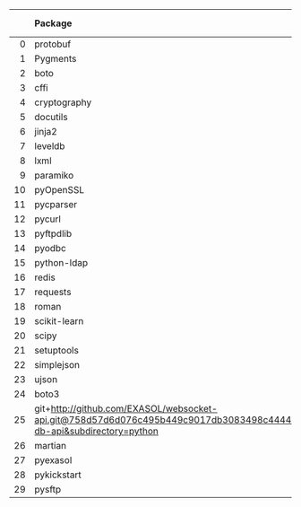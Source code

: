 <!-- markdown-link-check-disable -->

|    | Package                                                                                                                       | Version in 5.0.0     | Version in 6.0.0     | Status   |
|---:|:------------------------------------------------------------------------------------------------------------------------------|:---------------------|:---------------------|:---------|
|  0 | protobuf                                                                                                                      | 3.17.3               | 3.18.3               | UPDATED  |
|  1 | Pygments                                                                                                                      |                      | 2.14.0               | NEW      |
|  2 | boto                                                                                                                          |                      | 2.49.0               | NEW      |
|  3 | cffi                                                                                                                          |                      | 1.15.0               | NEW      |
|  4 | cryptography                                                                                                                  |                      | 39.0.1               | NEW      |
|  5 | docutils                                                                                                                      |                      | 0.18.1               | NEW      |
|  6 | jinja2                                                                                                                        |                      | 3.0.3                | NEW      |
|  7 | leveldb                                                                                                                       |                      | 0.201                | NEW      |
|  8 | lxml                                                                                                                          |                      | 4.9.1                | NEW      |
|  9 | paramiko                                                                                                                      |                      | 2.9.2                | NEW      |
| 10 | pyOpenSSL                                                                                                                     |                      | 23.0.0               | NEW      |
| 11 | pycparser                                                                                                                     |                      | 2.21                 | NEW      |
| 12 | pycurl                                                                                                                        |                      | 7.44.1               | NEW      |
| 13 | pyftpdlib                                                                                                                     |                      | 1.5.6                | NEW      |
| 14 | pyodbc                                                                                                                        |                      | 4.0.32               | NEW      |
| 15 | python-ldap                                                                                                                   |                      | 3.4.0                | NEW      |
| 16 | redis                                                                                                                         |                      | 4.5.3                | NEW      |
| 17 | requests                                                                                                                      |                      | 2.27.1               | NEW      |
| 18 | roman                                                                                                                         |                      | 3.3                  | NEW      |
| 19 | scikit-learn                                                                                                                  |                      | 1.0.2                | NEW      |
| 20 | scipy                                                                                                                         |                      | 1.6.2                | NEW      |
| 21 | setuptools                                                                                                                    |                      | 65.5.1               | NEW      |
| 22 | simplejson                                                                                                                    |                      | 3.17.6               | NEW      |
| 23 | ujson                                                                                                                         |                      | 5.4.0                | NEW      |
| 24 | boto3                                                                                                                         | 1.17.96              | 1.17.96              |          |
| 25 | git+http://github.com/EXASOL/websocket-api.git@758d57d6d076c495b449c9017db3083498c44445#egg=exasol-db-api&subdirectory=python | No version specified | No version specified |          |
| 26 | martian                                                                                                                       | 1.4                  | 1.4                  |          |
| 27 | pyexasol                                                                                                                      | 0.20.0               | 0.20.0               |          |
| 28 | pykickstart                                                                                                                   | 3.33                 | 3.33                 |          |
| 29 | pysftp                                                                                                                        | 0.2.9                | 0.2.9                |          |